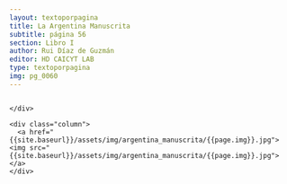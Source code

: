 ```yaml
---
layout: textoporpagina
title: La Argentina Manuscrita
subtitle: página 56
section: Libro I
author: Rui Díaz de Guzmán
editor: HD CAICYT LAB
type: textoporpagina
img: pg_0060
---
```


<div class="row">
    <div class="column">


    </div>

    <div class="column">
      <a href="{{site.baseurl}}/assets/img/argentina_manuscrita/{{page.img}}.jpg"><img src="{{site.baseurl}}/assets/img/argentina_manuscrita/{{page.img}}.jpg"></a>
    </div>
</div>
